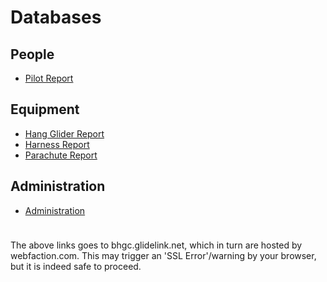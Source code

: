 # Databases

## People

* [Pilot Report](https://bhgc.glidelink.net/pilot_report)

## Equipment

* [Hang Glider Report](https://bhgc.glidelink.net/hangglider_report)
* [Harness Report](https://bhgc.glidelink.net/harness_report)
* [Parachute Report](https://bhgc.glidelink.net/parachute_report)

## Administration

* [Administration](https://bhgc.glidelink.net/admin)


<div class="alert alert-info" role="alert" style="margin-top: 5ex;">
The above links goes to bhgc.glidelink.net, which in turn
are hosted by webfaction.com. This may trigger an 'SSL Error'/warning
by your browser, but it is indeed safe to proceed.
</div>

